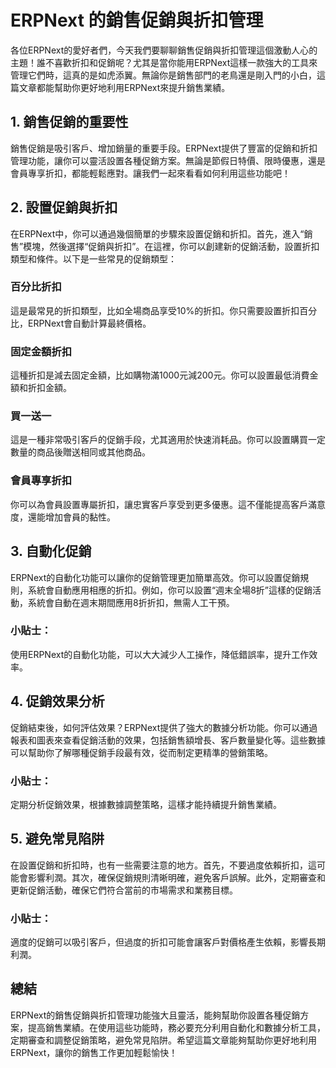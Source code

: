 # ERPNext 的銷售促銷與折扣管理

各位ERPNext的愛好者們，今天我們要聊聊銷售促銷與折扣管理這個激動人心的主題！誰不喜歡折扣和促銷呢？尤其是當你能用ERPNext這樣一款強大的工具來管理它們時，這真的是如虎添翼。無論你是銷售部門的老鳥還是剛入門的小白，這篇文章都能幫助你更好地利用ERPNext來提升銷售業績。

## 1. 銷售促銷的重要性

銷售促銷是吸引客戶、增加銷量的重要手段。ERPNext提供了豐富的促銷和折扣管理功能，讓你可以靈活設置各種促銷方案。無論是節假日特價、限時優惠，還是會員專享折扣，都能輕鬆應對。讓我們一起來看看如何利用這些功能吧！

## 2. 設置促銷與折扣

在ERPNext中，你可以通過幾個簡單的步驟來設置促銷和折扣。首先，進入“銷售”模塊，然後選擇“促銷與折扣”。在這裡，你可以創建新的促銷活動，設置折扣類型和條件。以下是一些常見的促銷類型：

### **百分比折扣**

這是最常見的折扣類型，比如全場商品享受10%的折扣。你只需要設置折扣百分比，ERPNext會自動計算最終價格。

### **固定金額折扣**

這種折扣是減去固定金額，比如購物滿1000元減200元。你可以設置最低消費金額和折扣金額。

### **買一送一**

這是一種非常吸引客戶的促銷手段，尤其適用於快速消耗品。你可以設置購買一定數量的商品後贈送相同或其他商品。

### **會員專享折扣**

你可以為會員設置專屬折扣，讓忠實客戶享受到更多優惠。這不僅能提高客戶滿意度，還能增加會員的黏性。

## 3. 自動化促銷

ERPNext的自動化功能可以讓你的促銷管理更加簡單高效。你可以設置促銷規則，系統會自動應用相應的折扣。例如，你可以設置“週末全場8折”這樣的促銷活動，系統會自動在週末期間應用8折折扣，無需人工干預。

### **小貼士：**
使用ERPNext的自動化功能，可以大大減少人工操作，降低錯誤率，提升工作效率。

## 4. 促銷效果分析

促銷結束後，如何評估效果？ERPNext提供了強大的數據分析功能。你可以通過報表和圖表來查看促銷活動的效果，包括銷售額增長、客戶數量變化等。這些數據可以幫助你了解哪種促銷手段最有效，從而制定更精準的營銷策略。

### **小貼士：**
定期分析促銷效果，根據數據調整策略，這樣才能持續提升銷售業績。

## 5. 避免常見陷阱

在設置促銷和折扣時，也有一些需要注意的地方。首先，不要過度依賴折扣，這可能會影響利潤。其次，確保促銷規則清晰明確，避免客戶誤解。此外，定期審查和更新促銷活動，確保它們符合當前的市場需求和業務目標。

### **小貼士：**
適度的促銷可以吸引客戶，但過度的折扣可能會讓客戶對價格產生依賴，影響長期利潤。

## 總結

ERPNext的銷售促銷與折扣管理功能強大且靈活，能夠幫助你設置各種促銷方案，提高銷售業績。在使用這些功能時，務必要充分利用自動化和數據分析工具，定期審查和調整促銷策略，避免常見陷阱。希望這篇文章能夠幫助你更好地利用ERPNext，讓你的銷售工作更加輕鬆愉快！
